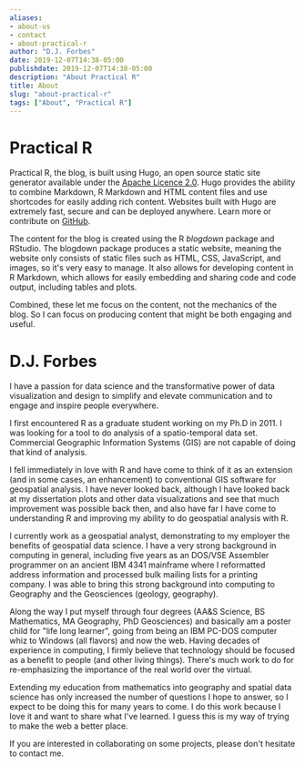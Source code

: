 ```yaml
---
aliases:
- about-us
- contact
- about-practical-r
author: "D.J. Forbes"
date: 2019-12-07T14:38-05:00
publishdate: 2019-12-07T14:38-05:00
description: "About Practical R"
title: About
slug: "about-practical-r"
tags: ["About", "Practical R"]
---
```


# Practical R 

Practical R, the blog, is built using Hugo, an open source static site generator available under the [Apache Licence 2.0](https://github.com/gohugoio/hugo/blob/master/LICENSE).  Hugo provides the ability to combine Markdown, R Markdown and HTML content files and use shortcodes for easily adding rich content. Websites built with Hugo are extremely fast, secure and can be deployed anywhere.  Learn more or contribute on [GitHub](https://github.com/gohugoio). 

The content for the blog is created using the R *blogdown* package and RStudio.  The blogdown package produces a static website, meaning the website only consists of static files such as HTML, CSS, JavaScript, and images, so it's very easy to manage.  It also allows for developing content in R Markdown, which allows for easily embedding and sharing code and code output, including tables and plots.

Combined, these let me focus on the content, not the mechanics of the blog.  So I can focus on producing content that might be both engaging and useful.

# D.J. Forbes  

I have a passion for data science and the transformative power of data visualization and design to simplify and elevate communication and to engage and inspire people everywhere.  

I first encountered R as a graduate student working on my Ph.D in 2011.  I was looking for a tool to do analysis of a spatio-temporal data set.  Commercial Geographic Information Systems (GIS) are not capable of doing that kind of analysis.  

I fell immediately in love with R and have come to think of it as an extension (and in some cases, an enhancement) to conventional GIS software for geospatial analysis.  I have never looked back, although I have looked back at my dissertation plots and other data visualizations and see that much improvement was possible back then, and also have far I have come to understanding R and improving my ability to do geospatial analysis with R.

I currently work as a geospatial analyst, demonstrating to my employer the benefits of geospatial data science.  I have a very strong background in computing in general, including five years as an DOS/VSE Assembler programmer on an ancient IBM 4341 mainframe where I reformatted address information and processed bulk mailing lists for a printing company.  I was able to bring this strong background into computing to Geography and the Geosciences (geology, geography).  

Along the way I put myself through four degrees (AA&S Science, BS Mathematics, MA Geography, PhD Geosciences) and basically am a poster child for "life long learner", going from being an IBM PC-DOS computer whiz to Windows (all flavors) and now the web.  Having decades of experience in computing, I firmly believe that technology should be focused as a benefit to people (and other living things).  There's much work to do for re-emphasizing the importance of the real world over the virtual.    

Extending my education from mathematics into geography and spatial data science has only increased the number of questions I hope to answer, so I expect to be doing this for many years to come.  I do this work because I love it and want to share what I've learned.  I guess this is my way of trying to make the web a better place.

If you are interested in collaborating on some projects, please don't hesitate to contact me.



